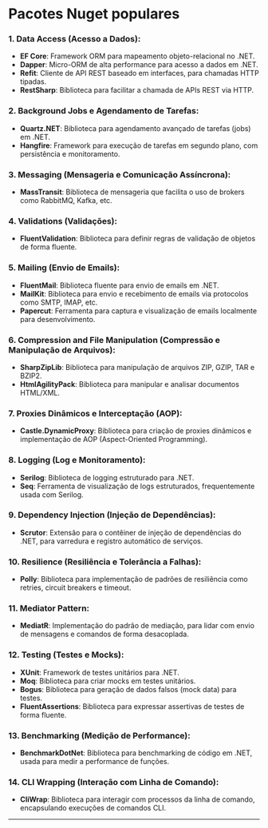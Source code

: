 # Pacotes Nuget populares 

### **1. Data Access (Acesso a Dados):**
   - **EF Core**: Framework ORM para mapeamento objeto-relacional no .NET.
   - **Dapper**: Micro-ORM de alta performance para acesso a dados em .NET.
   - **Refit**: Cliente de API REST baseado em interfaces, para chamadas HTTP tipadas.
   - **RestSharp**: Biblioteca para facilitar a chamada de APIs REST via HTTP.

### **2. Background Jobs e Agendamento de Tarefas:**
   - **Quartz.NET**: Biblioteca para agendamento avançado de tarefas (jobs) em .NET.
   - **Hangfire**: Framework para execução de tarefas em segundo plano, com persistência e monitoramento.

### **3. Messaging (Mensageria e Comunicação Assíncrona):**
   - **MassTransit**: Biblioteca de mensageria que facilita o uso de brokers como RabbitMQ, Kafka, etc.

### **4. Validations (Validações):**
   - **FluentValidation**: Biblioteca para definir regras de validação de objetos de forma fluente.

### **5. Mailing (Envio de Emails):**
   - **FluentMail**: Biblioteca fluente para envio de emails em .NET.
   - **MailKit**: Biblioteca para envio e recebimento de emails via protocolos como SMTP, IMAP, etc.
   - **Papercut**: Ferramenta para captura e visualização de emails localmente para desenvolvimento.

### **6. Compression and File Manipulation (Compressão e Manipulação de Arquivos):**
   - **SharpZipLib**: Biblioteca para manipulação de arquivos ZIP, GZIP, TAR e BZIP2.
   - **HtmlAgilityPack**: Biblioteca para manipular e analisar documentos HTML/XML.

### **7. Proxies Dinâmicos e Interceptação (AOP):**
   - **Castle.DynamicProxy**: Biblioteca para criação de proxies dinâmicos e implementação de AOP (Aspect-Oriented Programming).

### **8. Logging (Log e Monitoramento):**
   - **Serilog**: Biblioteca de logging estruturado para .NET.
   - **Seq**: Ferramenta de visualização de logs estruturados, frequentemente usada com Serilog.

### **9. Dependency Injection (Injeção de Dependências):**
   - **Scrutor**: Extensão para o contêiner de injeção de dependências do .NET, para varredura e registro automático de serviços.

### **10. Resilience (Resiliência e Tolerância a Falhas):**
   - **Polly**: Biblioteca para implementação de padrões de resiliência como retries, circuit breakers e timeout.

### **11. Mediator Pattern:**
   - **MediatR**: Implementação do padrão de mediação, para lidar com envio de mensagens e comandos de forma desacoplada.

### **12. Testing (Testes e Mocks):**
   - **XUnit**: Framework de testes unitários para .NET.
   - **Moq**: Biblioteca para criar mocks em testes unitários.
   - **Bogus**: Biblioteca para geração de dados falsos (mock data) para testes.
   - **FluentAssertions**: Biblioteca para expressar assertivas de testes de forma fluente.

### **13. Benchmarking (Medição de Performance):**
   - **BenchmarkDotNet**: Biblioteca para benchmarking de código em .NET, usada para medir a performance de funções.

### **14. CLI Wrapping (Interação com Linha de Comando):**
   - **CliWrap**: Biblioteca para interagir com processos da linha de comando, encapsulando execuções de comandos CLI.

---

 
